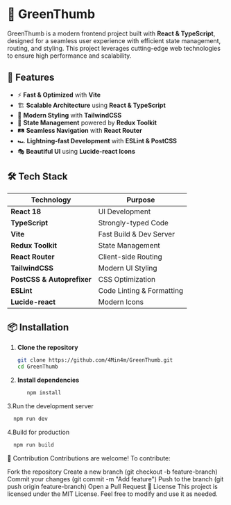 # 🌱 GreenThumb

GreenThumb is a modern frontend project built with **React & TypeScript**, designed for a seamless user experience with efficient state management, routing, and styling. This project leverages cutting-edge web technologies to ensure high performance and scalability.

## 🚀 Features

- ⚡ **Fast & Optimized** with **Vite**
- 🏗 **Scalable Architecture** using **React & TypeScript**
- 🎨 **Modern Styling** with **TailwindCSS**
- 🔀 **State Management** powered by **Redux Toolkit**
- 🛤 **Seamless Navigation** with **React Router**
- 🏎 **Lightning-fast Development** with **ESLint & PostCSS**
- 🎭 **Beautiful UI** using **Lucide-react Icons**

## 🛠 Tech Stack

| Technology       | Purpose |
|-----------------|---------|
| **React 18**    | UI Development |
| **TypeScript**  | Strongly-typed Code |
| **Vite**        | Fast Build & Dev Server |
| **Redux Toolkit** | State Management |
| **React Router** | Client-side Routing |
| **TailwindCSS** | Modern UI Styling |
| **PostCSS & Autoprefixer** | CSS Optimization |
| **ESLint** | Code Linting & Formatting |
| **Lucide-react** | Modern Icons |

## 📦 Installation

1. **Clone the repository**  
   ```sh
   git clone https://github.com/4Min4m/GreenThumb.git
   cd GreenThumb
2. **Install dependencies**
   ```sh
      npm install
3.Run the development server
  ```sh
    npm run dev
```
4.Build for production
```sh
  npm run build
```
🤝 Contribution
Contributions are welcome! To contribute:

Fork the repository
Create a new branch (git checkout -b feature-branch)
Commit your changes (git commit -m "Add feature")
Push to the branch (git push origin feature-branch)
Open a Pull Request
📜 License
This project is licensed under the MIT License. Feel free to modify and use it as needed.
